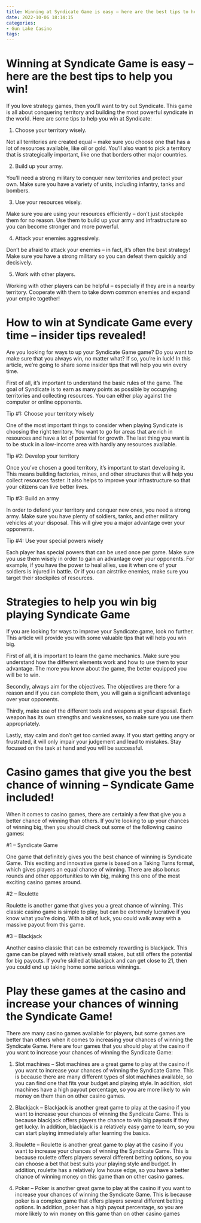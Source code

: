 ```yaml
---
title: Winning at Syndicate Game is easy – here are the best tips to help you win!
date: 2022-10-06 18:14:15
categories:
- Gun Lake Casino
tags:
---
```



#  Winning at Syndicate Game is easy – here are the best tips to help you win!

If you love strategy games, then you’ll want to try out Syndicate. This game is all about conquering territory and building the most powerful syndicate in the world. Here are some tips to help you win at Syndicate:

1. Choose your territory wisely.

Not all territories are created equal – make sure you choose one that has a lot of resources available, like oil or gold. You’ll also want to pick a territory that is strategically important, like one that borders other major countries.

2. Build up your army.

You’ll need a strong military to conquer new territories and protect your own. Make sure you have a variety of units, including infantry, tanks and bombers.

3. Use your resources wisely.

Make sure you are using your resources efficiently – don’t just stockpile them for no reason. Use them to build up your army and infrastructure so you can become stronger and more powerful.

4. Attack your enemies aggressively.

Don’t be afraid to attack your enemies – in fact, it’s often the best strategy! Make sure you have a strong military so you can defeat them quickly and decisively.

5. Work with other players.

Working with other players can be helpful – especially if they are in a nearby territory. Cooperate with them to take down common enemies and expand your empire together!

#  How to win at Syndicate Game every time – insider tips revealed!

Are you looking for ways to up your Syndicate Game game? Do you want to make sure that you always win, no matter what? If so, you’re in luck! In this article, we’re going to share some insider tips that will help you win every time.

First of all, it’s important to understand the basic rules of the game. The goal of Syndicate is to earn as many points as possible by occupying territories and collecting resources. You can either play against the computer or online opponents.

Tip #1: Choose your territory wisely

One of the most important things to consider when playing Syndicate is choosing the right territory. You want to go for areas that are rich in resources and have a lot of potential for growth. The last thing you want is to be stuck in a low-income area with hardly any resources available.

Tip #2: Develop your territory

Once you’ve chosen a good territory, it’s important to start developing it. This means building factories, mines, and other structures that will help you collect resources faster. It also helps to improve your infrastructure so that your citizens can live better lives.

Tip #3: Build an army

In order to defend your territory and conquer new ones, you need a strong army. Make sure you have plenty of soldiers, tanks, and other military vehicles at your disposal. This will give you a major advantage over your opponents.

Tip #4: Use your special powers wisely

Each player has special powers that can be used once per game. Make sure you use them wisely in order to gain an advantage over your opponents. For example, if you have the power to heal allies, use it when one of your soldiers is injured in battle. Or if you can airstrike enemies, make sure you target their stockpiles of resources.

#  Strategies to help you win big playing Syndicate Game

If you are looking for ways to improve your Syndicate game, look no further. This article will provide you with some valuable tips that will help you win big.

First of all, it is important to learn the game mechanics. Make sure you understand how the different elements work and how to use them to your advantage. The more you know about the game, the better equipped you will be to win.

Secondly, always aim for the objectives. The objectives are there for a reason and if you can complete them, you will gain a significant advantage over your opponents.

Thirdly, make use of the different tools and weapons at your disposal. Each weapon has its own strengths and weaknesses, so make sure you use them appropriately.

Lastly, stay calm and don’t get too carried away. If you start getting angry or frustrated, it will only impair your judgement and lead to mistakes. Stay focused on the task at hand and you will be successful.

#  Casino games that give you the best chance of winning – Syndicate Game included!

When it comes to casino games, there are certainly a few that give you a better chance of winning than others. If you’re looking to up your chances of winning big, then you should check out some of the following casino games:

#1 – Syndicate Game

One game that definitely gives you the best chance of winning is Syndicate Game. This exciting and innovative game is based on a Taking Turns format, which gives players an equal chance of winning. There are also bonus rounds and other opportunities to win big, making this one of the most exciting casino games around.

#2 – Roulette

Roulette is another game that gives you a great chance of winning. This classic casino game is simple to play, but can be extremely lucrative if you know what you’re doing. With a bit of luck, you could walk away with a massive payout from this game.

#3 – Blackjack

Another casino classic that can be extremely rewarding is blackjack. This game can be played with relatively small stakes, but still offers the potential for big payouts. If you’re skilled at blackjack and can get close to 21, then you could end up taking home some serious winnings.

#  Play these games at the casino and increase your chances of winning the Syndicate Game!

There are many casino games available for players, but some games are better than others when it comes to increasing your chances of winning the Syndicate Game. Here are four games that you should play at the casino if you want to increase your chances of winning the Syndicate Game:

1. Slot machines – Slot machines are a great game to play at the casino if you want to increase your chances of winning the Syndicate Game. This is because there are many different types of slot machines available, so you can find one that fits your budget and playing style. In addition, slot machines have a high payout percentage, so you are more likely to win money on them than on other casino games.

2. Blackjack – Blackjack is another great game to play at the casino if you want to increase your chances of winning the Syndicate Game. This is because blackjack offers players the chance to win big payouts if they get lucky. In addition, blackjack is a relatively easy game to learn, so you can start playing immediately after learning the basics.

3. Roulette – Roulette is another great game to play at the casino if you want to increase your chances of winning the Syndicate Game. This is because roulette offers players several different betting options, so you can choose a bet that best suits your playing style and budget. In addition, roulette has a relatively low house edge, so you have a better chance of winning money on this game than on other casino games.

4. Poker – Poker is another great game to play at the casino if you want to increase your chances of winning the Syndicate Game. This is because poker is a complex game that offers players several different betting options. In addition, poker has a high payout percentage, so you are more likely to win money on this game than on other casino games